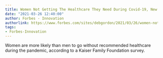 ```yaml
---
title: Women Not Getting The Healthcare They Need During Covid-19, New Survey Shows
date: "2021-03-26 12:40:00"
author: Forbes - Innovation
authorlink: https://www.forbes.com/sites/debgordon/2021/03/26/women-not-getting-the-healthcare-they-need-during-covid-19-new-survey-shows/
tags:
- Forbes-Innovation
---
```

Women are more likely than men to go without recommended healthcare during the pandemic, according to a Kaiser Family Foundation survey.